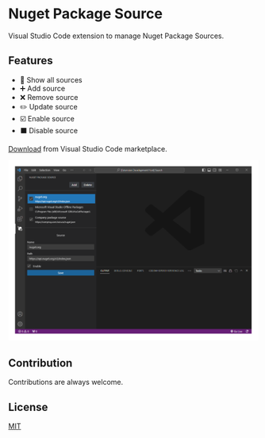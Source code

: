# Nuget Package Source

Visual Studio Code extension to manage Nuget Package Sources.

## Features

- 📃 Show all sources
- ➕ Add source
- ❌ Remove source
- ✏️ Update source
- ☑️ Enable source
- ⬛ Disable source

[Download](https://marketplace.visualstudio.com/items?itemName=9paradox.nuget-package-source) from Visual Studio Code marketplace.

![Nuget Package Sources vscode extension](./assets/extension.png)

## Contribution

Contributions are always welcome.

## License

[MIT](https://choosealicense.com/licenses/mit/)
